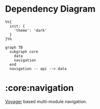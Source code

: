 # Dependency Diagram

```mermaid
%%{
  init: {
    'theme': 'dark'
  }
}%%

graph TB
  subgraph core
    data
    navigation
  end
  navigation -- api --> data
```
# :core:navigation

[Voyager](https://voyager.adriel.cafe/navigation/multi-module-navigation) based multi-module navigation.